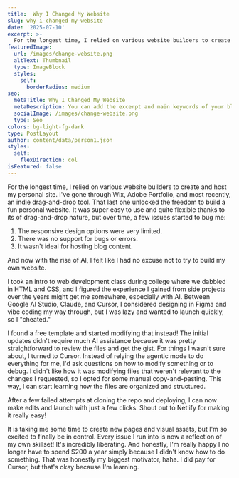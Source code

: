 ```yaml
---
title:  Why I Changed My Website
slug: why-i-changed-my-website
date: '2025-07-10'
excerpt: >-
  For the longest time, I relied on various website builders to create and host my personal site. No more! Partially thanks to AI.
featuredImage:
  url: /images/change-website.png
  altText: Thumbnail
  type: ImageBlock
  styles:
    self:
      borderRadius: medium
seo:
  metaTitle: Why I Changed My Website
  metaDescription: You can add the excerpt and main keywords of your blog post here.
  socialImage: /images/change-website.png
  type: Seo
colors: bg-light-fg-dark
type: PostLayout
author: content/data/person1.json
styles:
  self:
    flexDirection: col
isFeatured: false
---
```


For the longest time, I relied on various website builders to create and host my personal site. I've gone through Wix, Adobe Portfolio, and most recently, an indie drag-and-drop tool. That last one unlocked the freedom to build a fun personal website. It was super easy to use and quite flexible thanks to its of drag-and-drop nature, but over time, a few issues started to bug me:

1. The responsive design options were very limited. 
2. There was no support for bugs or errors.
3. It wasn't ideal for hosting blog content. 

And now with the rise of AI, I felt like I had no excuse not to try to build my own website. 

I took an intro to web development class during college where we dabbled in HTML and CSS, and I figured the experience I gained from side projects over the years might get me somewhere, especially with AI. Between Google AI Studio, Claude, and Cursor, I considered designing in Figma and vibe coding my way through, but I was lazy and wanted to launch quickly, so I "cheated." 

I found a free template and started modifying that instead! The initial updates didn't require much AI assistance because it was pretty straightforward to review the files and get the gist. For things I wasn't sure about, I turned to Cursor. Instead of relying the agentic mode to do everything for me, I'd ask questions on how to modify something or to debug. I didn't like how it was modifying files that weren't relevant to the changes I requested, so I opted for some manual copy-and-pasting. This way, I can start learning how the files are organized and structured. 

After a few failed attempts at cloning the repo and deploying, I can now make edits and launch with just a few clicks. Shout out to  Netlify for making it really easy!

It is taking me some time to create new pages and visual assets, but I'm so excited to finally be in control. Every issue I run into is now a reflection of my own skillset! It's incredibly liberating. And honestly, I'm really happy I no longer have to spend $200 a year simply because I didn't know how to do something. That was honestly my biggest motivator, haha. I did pay for Cursor, but that's okay because I'm learning.

